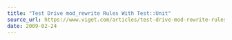 ```yaml
---
title: "Test Drive mod_rewrite Rules With Test::Unit"
source_url: https://www.viget.com/articles/test-drive-mod-rewrite-rules-with-testunit/
date: 2009-02-24
---
```

